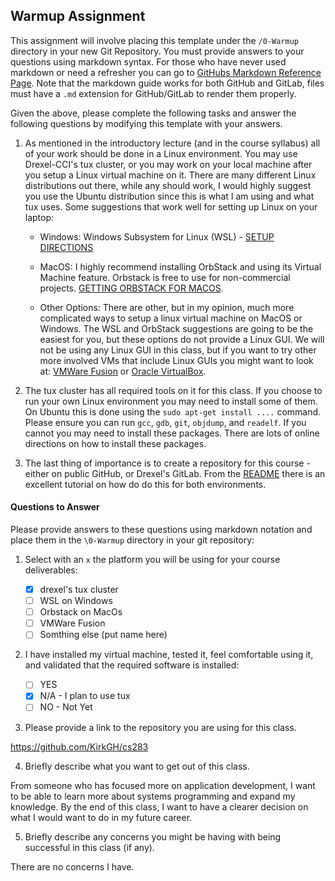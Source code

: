 ## Warmup Assignment

This assignment will involve placing this template under the `/0-Warmup` directory in your new Git Repository. You must provide answers to your questions using markdown syntax. For those who have never used markdown or need a refresher you can go to [GitHubs Markdown Reference Page](https://docs.github.com/en/get-started/writing-on-github/getting-started-with-writing-and-formatting-on-github/basic-writing-and-formatting-syntax). Note that the markdown guide works for both GitHub and GitLab, files must have a `.md` extension for GitHub/GitLab to render them properly.

Given the above, please complete the following tasks and answer the following questions by modifying this template with your answers.

1. As mentioned in the introductory lecture (and in the course syllabus) all of your work should be done in a Linux environment. You may use Drexel-CCI's tux cluster, or you may work on your local machine after you setup a Linux virtual machine on it. There are many different Linux distributions out there, while any should work, I would highly suggest you use the Ubuntu distribution since this is what I am using and what tux uses. Some suggestions that work well for setting up Linux on your laptop:

   - Windows: Windows Subsystem for Linux (WSL) - [SETUP DIRECTIONS](https://learn.microsoft.com/en-us/windows/wsl/install)

   - MacOS: I highly recommend installing OrbStack and using its Virtual Machine feature. Orbstack is free to use for non-commercial projects. [GETTING ORBSTACK FOR MACOS](https://orbstack.dev/).

   - Other Options: There are other, but in my opinion, much more complicated ways to setup a linux virtual machine on MacOS or Windows. The WSL and OrbStack suggestions are going to be the easiest for you, but these options do not provide a Linux GUI. We will not be using any Linux GUI in this class, but if you want to try other more involved VMs that include Linux GUIs you might want to look at: [VMWare Fusion](https://knowledge.broadcom.com/external/article/315638/download-and-install-vmware-fusion.html) or [Oracle VirtualBox](https://www.oracle.com/virtualization/technologies/vm/downloads/virtualbox-downloads.html).

2. The tux cluster has all required tools on it for this class. If you choose to run your own Linux environment you may need to install some of them. On Ubuntu this is done using the `sudo apt-get install ....` command. Please ensure you can run `gcc`, `gdb`, `git`, `objdump`, and `readelf`. If you cannot you may need to install these packages. There are lots of online directions on how to install these packages.

3. The last thing of importance is to create a repository for this course - either on public GitHub, or Drexel's GitLab. From the [README](./readme.md) there is an excellent tutorial on how do do this for both environments.

#### Questions to Answer

Please provide answers to these questions using markdown notation and place them in the `\0-Warmup` directory in your git repository:

1. Select with an `x` the platform you will be using for your course deliverables:

   - [x] drexel's tux cluster
   - [ ] WSL on Windows
   - [ ] Orbstack on MacOs
   - [ ] VMWare Fusion
   - [ ] Somthing else (put name here)

2. I have installed my virtual machine, tested it, feel comfortable using it, and validated that the required software is installed:

   - [ ] YES
   - [x] N/A - I plan to use tux
   - [ ] NO - Not Yet

3. Please provide a link to the repository you are using for this class.

https://github.com/KirkGH/cs283

4. Briefly describe what you want to get out of this class.

From someone who has focused more on application development, I want to be able to learn more about systems programming and expand my knowledge. By the end of this class, I want to have a clearer decision on what I would want to do in my future career.

5. Briefly describe any concerns you might be having with being successful in this class (if any).

There are no concerns I have.
